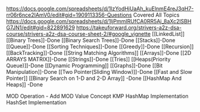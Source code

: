 https://docs.google.com/spreadsheets/d/1IzYodHjUaAh_kuElnmE4reJ3qH7-rr06r6nce2IAmV0/edit#gid=1909113356-Questions Covered All Topics
https://docs.google.com/spreadsheets/d/1ljPmmIRUfCA0RR5Aj_8aXc2lSBHG7JN1/edit#gid=822891629
https://takeuforward.org/strivers-a2z-dsa-course/strivers-a2z-dsa-course-sheet-2/#google_vignette
[[LinkedList]]
[[Binary Trees]]-Done
[[Binary Search Trees]]-Done
[[Stacks]]-Done
[[Queue]]-Done
[[Sorting Techniques]]-Done
[[Greedy]]-Done
[[Recursion]]
[[BackTracking]]-Done
[[String Matching Algorithms]]
[[Arrays]]-Done
[[2D ARRAYS MATRIX]]-Done
[[Strings]]-Done
[[Tries]]
[[Heaps(Priority Queue)]]-Done
[[Dynamic Programming]]
[[Graphs]]-Done
[[Bit Manipulation]]-Done
[[Two Pointer(Sliding Window)]]-Done
[[Fast and Slow Pointer]]
[[Binary Search on 1-D and 2-D Array]] -Done
[[HashMap And Heaps]] -Done

MOD Operation - Add MOD Value Concept
KMP
HashMap Implementation
HashSet Implementation

